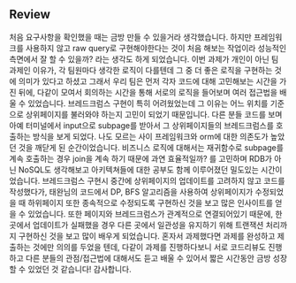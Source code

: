 ## Review
처음 요구사항을 확인했을 때는 금방 만들 수 있을거라 생각했습니다.
하지만 프레임워크를 사용하지 않고 raw query로 구현해야한다는 것이 처음 해보는 작업이라 성능적인 측면에서 잘 할 수 있을까? 라는 생각도 하게 되었습니다.
이번 과제가 개인이 아닌 팀 과제인 이유가, 각 팀원마다 생각한 로직이 다를텐데 그 중 더 좋은 로직을 구현하는 것에 의미가 있다고 하셨고
그래서 우리 팀은 먼저 각자 코드에 대해 고민해보는 시간을 가진 뒤에, 다같이 모여서 회의하는 시간을 통해 서로의 로직을 들어보며 여러 접근법을 배울 수 있었습니다.
브레드크럼스 구현이 특히 어려웠었는데 그 이유는 어느 위치를 기준으로 상위페이지를 불러와야 하는지 고민이 되었기 때문입니다.
다른 분들 코드를 보며 아예 터미널에서 input으로 subpage를 받아서 그 상위페이지들의 브레드크럼스를 호출하는 방식을 보게 되었다. 나도 모르는 사이 프레임워크와 orm에 대한 의존도가 높았던 것을 깨닫게 된 순간이었습니다.
비즈니스 로직에 대해서는 재귀함수로 subpage를 계속 호출하는 경우 join을 계속 하기 때문에 과연 효율적일까? 를 고민하며 RDB가 아닌 NoSQL도 생각해보고 아키텍쳐들에 대한 공부도 함께 이루어졌던 밀도있는 시간이었습니다.
브레드크럼스 구현시 중간에 상위페이지의 업데이트를 고려하지 않고 코드를 작성했다가, 태완님의 코드에서 DP, BFS 알고리즘을 사용하여 상위페이지가 수정되었을 때 하위페이지 또한 종속적으로 수정되도록 구현하신 것을 보고 많은 인사이트를 얻을 수 있었습니다.
또한 페이지와 브레드크럼스가 관계적으로 연결되어있기 때문에, 한 곳에서 업데이트가 실패했을 경우 다른 곳에서 일관성을 유지하기 위해 트랜잭션 처리까지 구현하신 것을 보고 많이 배우게 되었습니다.
혼자서 과제했다면 과제를 완성하고 제출하는 것에만 의의를 두었을 텐데, 다같이 과제를 진행하다보니 서로 코드리뷰도 진행하고 다른 분들의 관점/접근법에 대해서도 듣고 배울 수 있어서 짧은 시간동안 금방 성장할 수 있었던 것 같습니다!
감사합니다.
